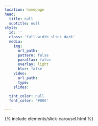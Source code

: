 ```yaml
---
location: homepage
head:
  title: null
  subtitle: null
style:
  id: ''
  class: 'full-width slick dark'
  media:
    img:
      url_path:
      pattern: false
      parallax: false
      overlay: light
      blur: false
    video:
      url_path:
      type:
    slides:

  tint_color: null
  font_color: '#000'

---
```



{% include elements/slick-carousel.html %}
